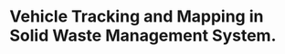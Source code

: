 # Vehicle Tracking and Mapping in Solid Waste Management System.





<!--div style="text-align: center">
    <table>
        <tr>
            <td style="text-align: center">
                    <img src="" width="200"/>
            </td>    
            <td style="text-align: center">
                    <img src="" width="200"/>
            </td> 
            <td style="text-align: center">
                    <img src="" width="200"/>
             </td>         
        </tr>
  </table>
  </div>

